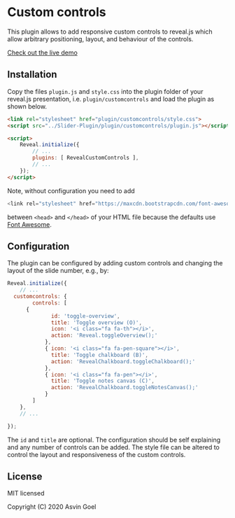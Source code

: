 # Custom controls

This plugin allows to add responsive custom controls to reveal.js which allow arbitrary positioning, layout, and behaviour of the controls.

[Check out the live demo](https://rajgoel.github.io/reveal.js-demos/customcontrols-demo.html)


## Installation

Copy the files `plugin.js` and `style.css` into the plugin folder of your reveal.js presentation, i.e. ```plugin/customcontrols``` and load the plugin as shown below.

```html
<link rel="stylesheet" href="plugin/customcontrols/style.css">
<script src="../Slider-Plugin/plugin/customcontrols/plugin.js"></script>

<script>
    Reveal.initialize({
        // ...
        plugins: [ RevealCustomControls ],
        // ...
    });
</script>
```

Note, without configuration you need to add

```javascript
<link rel="stylesheet" href="https://maxcdn.bootstrapcdn.com/font-awesome/4.5.0/css/font-awesome.min.css">
```

between ```<head>``` and ```</head>``` of your HTML file because the defaults use [Font Awesome](http://fontawesome.io/).



## Configuration

The plugin can be configured by adding custom controls and changing the layout of the slide number, e.g., by:


```javascript
Reveal.initialize({
	// ...
  customcontrols: {
		controls: [
      {
			  id: 'toggle-overview',
			  title: 'Toggle overview (O)',
			  icon: '<i class="fa fa-th"></i>',
			  action: 'Reveal.toggleOverview();'
			},
			{ icon: '<i class="fa fa-pen-square"></i>',
			  title: 'Toggle chalkboard (B)',
			  action: 'RevealChalkboard.toggleChalkboard();'
			},
			{ icon: '<i class="fa fa-pen"></i>',
			  title: 'Toggle notes canvas (C)',
			  action: 'RevealChalkboard.toggleNotesCanvas();'
			}
		]
	},
	// ...

});
```

The `id` and `title` are optional. The configuration should be self explaining and any number of controls can be added. The style file can be altered to control the layout and responsiveness of the custom controls.

## License

MIT licensed

Copyright (C) 2020 Asvin Goel
